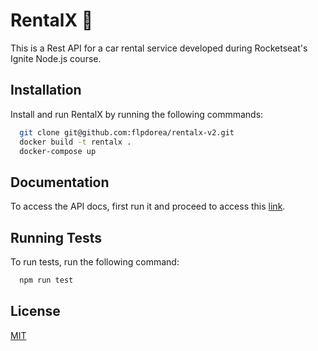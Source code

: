 
# RentalX  🚗

This is a Rest API for a car rental service developed during Rocketseat's Ignite Node.js course.


## Installation

Install and run RentalX by running the following commmands:

```bash
  git clone git@github.com:flpdorea/rentalx-v2.git
  docker build -t rentalx .
  docker-compose up
```
    
## Documentation

To access the API docs, first run it and proceed to access this [link](http://localhost:3000/api-docs/).


## Running Tests

To run tests, run the following command:

```bash
  npm run test
```
## License

[MIT](https://choosealicense.com/licenses/mit/)

